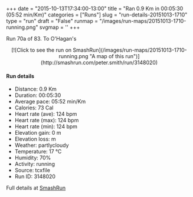 +++
date = "2015-10-13T17:34:00-13:00"
title = "Ran 0.9 Km in 00:05:30 (05:52 min/Km)"
categories = ["Runs"]
slug = "run-details-20151013-1710"
type = "run"
draft = "False"
runmap = "/images/run-maps/20151013-1710-running.png"
svgmap = '<polyline points="100 65, 99 65, 98 64, 97 63, 94 60, 82 59, 82 57, 81 55, 81 54, 79 53, 76 53, 74 52, 72 51, 69 51, 67 50, 65 50, 63 49, 61 50, 59 49, 58 48, 55 47, 53 47, 51 47, 49 47, 47 46, 46 44, 45 41, 42 40, 40 40, 36 39, 34 38, 32 38, 30 37, 28 36, 26 35, 24 35, 22 35, 20 36, 18 36, 13 35, 12 35, 11 36, 10 40, 9 41, 8 42, 4 42, 2 42, 0 43">'
+++

Run 70a of 83. To O'Hagan's 



<!--more-->

<center>
[![Click to see the run on SmashRun](/images/run-maps/20151013-1710-running.png "A map of this run")](http://smashrun.com/peter.smith/run/3148020)
</center>

#### Run details

* Distance: 0.9 Km
* Duration: 00:05:30
* Average pace: 05:52 min/Km
* Calories: 73 Cal
* Heart rate (ave): 124 bpm
* Heart rate (max): 124 bpm
* Heart rate (min): 124 bpm
* Elevation gain: 0 m
* Elevation loss:  m
* Weather: partlycloudy
* Temperature: 17 &deg;C
* Humidity: 70%
* Activity: running
* Source: tcxfile
* Run ID: 3148020

Full details at [SmashRun](http://smashrun.com/peter.smith/run/3148020)